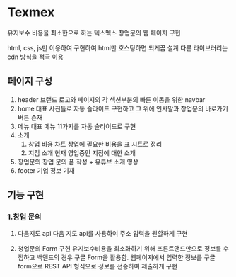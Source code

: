 # Texmex

유지보수 비용을 최소한으로 하는 텍스멕스 창업문의 웹 페이지 구현

html, css, js만 이용하여 구현하여 html만 호스팅하면 되게끔 설계
다른 라이브러리는 cdn 방식을 적극 이용

## 페이지 구성
1. header
    브랜드 로고와 페이지의 각 섹션부분의 빠른 이동을 위한 navbar
2. home
    대표 사진들로 자동 슬라이드 구현하고 그 위에 인사말과 창업문의 바로가기 버튼 존재
3. 메뉴
    대표 메뉴 11가지를 자동 슬라이드로 구현
4. 소개
    1. 창업 비용 차트
        창업에 필요한 비용을 표 시트로 정리
    2. 지점 소개
        현재 영업중인 지점에 대한 소개
5. 창업문의
    창업 문의 폼 작성 + 유튜브 소개 영상
6. footer
    기업 정보 기재

## 기능 구현
### 1.창업 문의
1. 다음지도 api
다음 지도 api를 사용하여 주소 입력을 원할하게 구현

2. 청업문의 Form 구현
유지보수비용을 최소화하기 위해 프론트앤드만으로 정보를 수집하고 
백앤드의 경우 구글 Form을 활용함. 
웹페이지에서 입력한 정보를 구글 form으로 REST API 형식으로 정보를 전송하여 제출하게 구현

